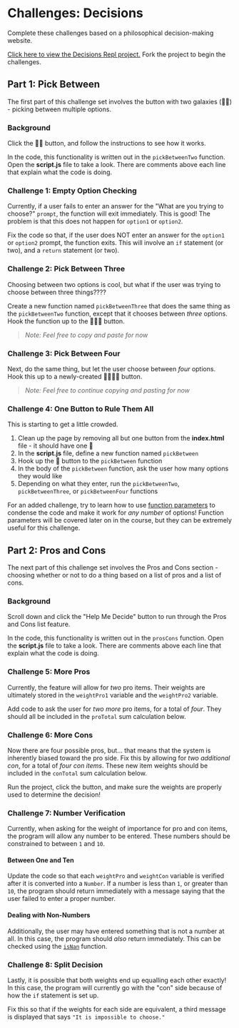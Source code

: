 # Challenges: Decisions
Complete these challenges based on a philosophical decision-making website.

[Click here to view the Decisions Repl project.](https://replit.com/@HylandOutreach/Decisions) Fork the project to begin the challenges.

## Part 1: Pick Between
The first part of this challenge set involves the button with two galaxies (🌌🌌) - picking between multiple options.

### Background
Click the 🌌🌌 button, and follow the instructions to see how it works.

In the code, this functionality is written out in the `pickBetweenTwo` function. Open the **script.js** file to take a look. There are comments above each line that explain what the code is doing.

### Challenge 1: Empty Option Checking
Currently, if a user fails to enter an answer for the "What are you trying to choose?" `prompt`, the function will exit immediately. This is good! The problem is that this does not happen for `option1` or `option2`.

Fix the code so that, if the user does NOT enter an answer for the `option1` or `option2` prompt, the function exits. This will involve an `if` statement (or two), and a `return` statement (or two).

### Challenge 2: Pick Between Three
Choosing between two options is cool, but what if the user was trying to choose between three things????

Create a new function named `pickBetweenThree` that does the same thing as the `pickBetweenTwo` function, except that it chooses between _three_ options. Hook the function up to the 🌌🌌🌌 button.

>_Note: Feel free to copy and paste for now_

### Challenge 3: Pick Between Four
Next, do the same thing, but let the user choose between _four_ options. Hook this up to a newly-created 🌌🌌🌌🌌 button.

>_Note: Feel free to continue copying and pasting for now_

### Challenge 4: One Button to Rule Them All
This is starting to get a little crowded.

1. Clean up the page by removing all but one button from the **index.html** file - it should have one 🌌
1. In the **script.js** file, define a new function named `pickBetween`
1. Hook up the 🌌 button to the `pickBetween` function
1. In the body of the `pickBetween` function, ask the user how many options they would like
1. Depending on what they enter, run the `pickBetweenTwo`, `pickBetweenThree`, or `pickBetweenFour` functions

For an added challenge, try to learn how to use [function parameters](https://javascript.info/function-basics) to condense the code and make it work for _any number_ of options! Function parameters will be covered later on in the course, but they can be extremely useful for this challenge.

## Part 2: Pros and Cons
The next part of this challenge set involves the Pros and Cons section - choosing whether or not to do a thing based on a list of pros and a list of cons.

### Background
Scroll down and click the "Help Me Decide" button to run through the Pros and Cons list feature.

In the code, this functionality is written out in the `prosCons` function. Open the **script.js** file to take a look. There are comments above each line that explain what the code is doing.

### Challenge 5: More Pros
Currently, the feature will allow for _two_ pro items. Their weights are ultimately stored in the `weightPro1` variable and the `weightPro2` variable.

Add code to ask the user for _two more_ pro items, for a total of _four_. They should all be included in the `proTotal` sum calculation below.

### Challenge 6: More Cons
Now there are four possible pros, but... that means that the system is inherently biased toward the pro side. Fix this by allowing for _two additional con_, for a total of _four con items_. These new item weights should be included in the `conTotal` sum calculation below.

Run the project, click the button, and make sure the weights are properly used to determine the decision! 

### Challenge 7: Number Verification
Currently, when asking for the weight of importance for pro and con items, the program will allow any number to be entered. These numbers should be constrained to between `1` and `10`.

#### Between One and Ten
Update the code so that each `weightPro` and `weightCon` variable is verified after it is converted into a `Number`. If a number is less than `1`, or greater than `10`, the program should return immediately with a message saying that the user failed to enter a proper number.

#### Dealing with Non-Numbers
Additionally, the user may have entered something that is not a number at all. In this case, the program should _also_ return immediately. This can be checked using the [`isNan`](https://www.w3schools.com/jsref/jsref_isnan.asp) function.

### Challenge 8: Split Decision 
Lastly, it is possible that both weights end up equalling each other exactly! In this case, the program will currently go with the "con" side because of how the `if` statement is set up.

Fix this so that if the weights for each side are equivalent, a third message is displayed that says `"It is impossible to choose."`
